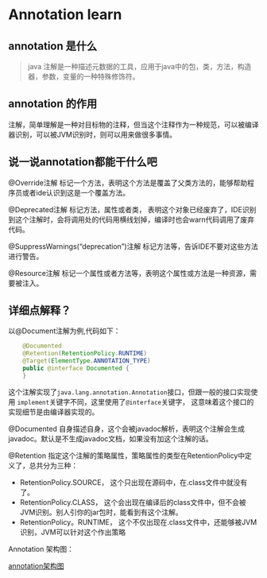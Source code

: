 # Annotation learn

## annotation 是什么

> java 注解是一种描述元数据的工具，应用于java中的包，类，方法，构造器，参数，变量的一种特殊修饰符。

## annotation 的作用

注解，简单理解是一种对目标物的注释，但当这个注释作为一种规范，可以被编译器识别，可以被JVM识别时，则可以用来做很多事情。

## 说一说annotation都能干什么吧

@Override注解 标记一个方法，表明这个方法是覆盖了父类方法的，能够帮助程序员或者ide认识到这是一个覆盖方法。

@Deprecated注解 标记方法，属性或者类， 表明这个对象已经废弃了，IDE识别到这个注解时，会将调用处的代码用横线划掉，编译时也会warn代码调用了废弃代码。

@SuppressWarnings(“deprecation”)注解 标记方法等，告诉IDE不要对这些方法进行警告。

@Resource注解 标记一个属性或者方法等，表明这个属性或方法是一种资源，需要被注入。

## 详细点解释？
以@Document注解为例,代码如下：
```java
    @Documented
    @Retention(RetentionPolicy.RUNTIME)
    @Target(ElementType.ANNOTATION_TYPE)
    public @interface Documented {
    }
```
这个注解实现了`java.lang.annotation.Annotation`接口，但跟一般的接口实现使用 `implement`关键字不同，这里使用了`@interface`关键字，
这意味着这个接口的实现细节是由编译器实现的。

@Documented 自身描述自身，这个会被javadoc解析，表明这个注解会生成javadoc。默认是不生成javadoc文档，如果没有加这个注解的话。

@Retention 指定这个注解的策略属性，策略属性的类型在RetentionPolicy中定义了，总共分为三种：
- RetentionPolicy.SOURCE， 这个只出现在源码中，在.class文件中就没有了。
- RetentionPolicy.CLASS， 这个会出现在编译后的class文件中，但不会被JVM识别。别人引你的jar包时，能看到有这个注解。
- RetentionPolicy。RUNTIME， 这个不仅出现在.class文件中，还能够被JVM识别，JVM可以针对这个作出策略

Annotation 架构图：

[annotation架构图]('https://images0.cnblogs.com/blog/497634/201309/28123151-d471f82eb2bc4812b46cc5ff3e9e6b82.jpg','')



  




